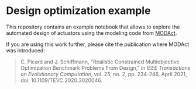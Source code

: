 # Design optimization example

This repository contains an example notebook that allows to explore the automated design of actuators using the modeling code from [MODAct](https://github.com/epfl-lamd/modact).

If you are using this work further, please cite the publication where MODAct was introduced:

> C. Picard and J. Schiffmann, "Realistic Constrained Multiobjective Optimization Benchmark Problems From Design," in *IEEE Transactions on Evolutionary Computation*, vol. 25, no. 2, pp. 234-246, April 2021, doi: 10.1109/TEVC.2020.3020046.
